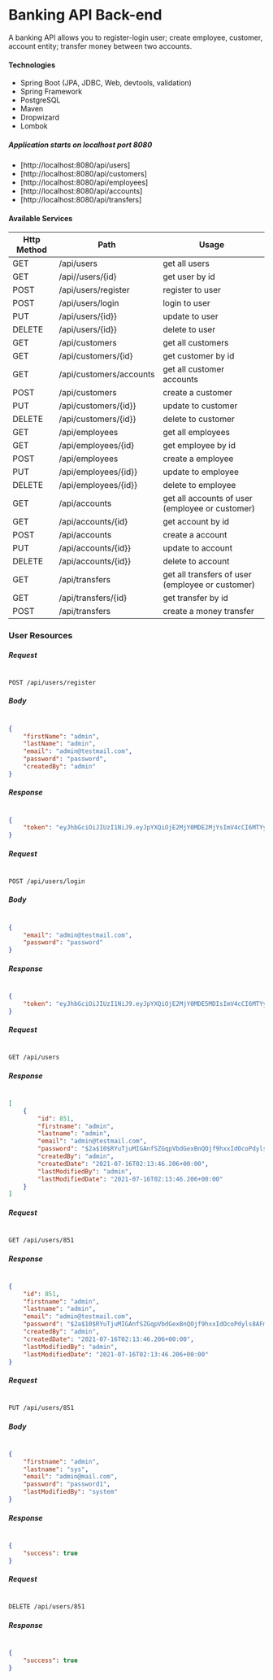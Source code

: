# Banking API Back-end

A banking API allows you to register-login user; create employee, customer, account entity; transfer money between two accounts.

#### Technologies
- Spring Boot (JPA, JDBC, Web, devtools, validation)
- Spring Framework
- PostgreSQL
- Maven
- Dropwizard
- Lombok

##### Application starts on localhost port 8080
- [http://localhost:8080/api/users]
- [http://localhost:8080/api/customers]
- [http://localhost:8080/api/employees]
- [http://localhost:8080/api/accounts]
- [http://localhost:8080/api/transfers] 

#### Available Services
| Http Method | Path | Usage |
| ------ | ------ | ------ |
| GET | /api/users | get all users |
| GET | /api//users/{id} | get user by id |
| POST | /api/users/register | register to user |
| POST | /api/users/login | login to user |
| PUT | /api/users/{id}} | update to user |
| DELETE | /api/users/{id}} | delete to user |
| GET | /api/customers | get all customers |
| GET | /api/customers/{id} | get customer by id |
| GET | /api/customers/accounts | get all customer accounts |
| POST | /api/customers | create a customer |
| PUT | /api/customers/{id}} | update to customer |
| DELETE | /api/customers/{id}} | delete to customer |
| GET | /api/employees | get all employees |
| GET | /api/employees/{id} | get employee by id |
| POST | /api/employees | create a employee |
| PUT | /api/employees/{id}} | update to employee |
| DELETE | /api/employees/{id}} | delete to employee |
| GET | /api/accounts | get all accounts of user (employee or customer) |
| GET | /api/accounts/{id} | get account by id |
| POST | /api/accounts | create a account |
| PUT | /api/accounts/{id}} | update to account |
| DELETE | /api/accounts/{id}} | delete to account |
| GET | /api/transfers | get all transfers of user (employee or customer) |
| GET | /api/transfers/{id} | get transfer by id |
| POST | /api/transfers | create a money transfer |

### User Resources

##### Request
#
```sh
POST /api/users/register
```
##### Body
#
```json
{   
    "firstName": "admin",
    "lastName": "admin",
    "email": "admin@testmail.com",
    "password": "password",
    "createdBy": "admin"
}
```
##### Response
#
```json
{
    "token": "eyJhbGciOiJIUzI1NiJ9.eyJpYXQiOjE2MjY0MDE2MjYsImV4cCI6MTYyNjQwODgyNiwiaWQiOjg1MSwiZW1haWwiOiJhZG1pbkB0ZXN0bWFpbC5jb20iLCJmaXJzdE5hbWUiOiJhZG1pbiIsImxhc3ROYW1lIjoiYWRtaW4ifQ.tiRYc-asMVzcDhSFDQmTWAB1pYWuammWrxccAcyJ6so"
}
```
##### Request
#
```sh
POST /api/users/login
```
##### Body
#
```json
{   
    "email": "admin@testmail.com",
    "password": "password"
}
```
##### Response
#
```json
{
    "token": "eyJhbGciOiJIUzI1NiJ9.eyJpYXQiOjE2MjY0MDE5MDIsImV4cCI6MTYyNjQwOTEwMiwiaWQiOjg1MSwiZW1haWwiOiJhZG1pbkB0ZXN0bWFpbC5jb20iLCJmaXJzdE5hbWUiOiJhZG1pbiIsImxhc3ROYW1lIjoiYWRtaW4ifQ.-1dAXuMD1kGS3pE7eO-NO5UrFaFL0D1o3ma8Y2imVNg"
}
```
##### Request
#
```sh
GET /api/users
```
##### Response
#
```json
[
    {
        "id": 851,
        "firstname": "admin",
        "lastname": "admin",
        "email": "admin@testmail.com",
        "password": "$2a$10$RYuTjuMIGAnfSZGqpVbdGexBnQOjf9hxxIdOcoPdyls8AFm2n82YC",
        "createdBy": "admin",
        "createdDate": "2021-07-16T02:13:46.206+00:00",
        "lastModifiedBy": "admin",
        "lastModifiedDate": "2021-07-16T02:13:46.206+00:00"
    }
]
```
##### Request
#
```sh
GET /api/users/851
```
##### Response
#
```json
{
    "id": 851,
    "firstname": "admin",
    "lastname": "admin",
    "email": "admin@testmail.com",
    "password": "$2a$10$RYuTjuMIGAnfSZGqpVbdGexBnQOjf9hxxIdOcoPdyls8AFm2n82YC",
    "createdBy": "admin",
    "createdDate": "2021-07-16T02:13:46.206+00:00",
    "lastModifiedBy": "admin",
    "lastModifiedDate": "2021-07-16T02:13:46.206+00:00"
}
```
##### Request
#
```sh
PUT /api/users/851
```
##### Body
#
```json
{   
    "firstname": "admin",
    "lastname": "sys",
    "email": "admin@mail.com",
    "password": "password1",
    "lastModifiedBy": "system"
}
```
##### Response
#
```json
{
    "success": true
}
```
##### Request
#
```sh
DELETE /api/users/851
```
##### Response
#
```json
{
    "success": true
}
```

